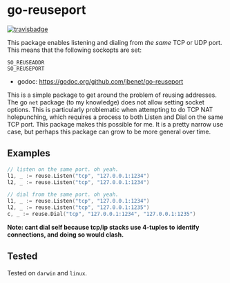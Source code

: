 # go-reuseport

[![travisbadge](https://travis-ci.org/jbenet/go-reuseport.svg)](https://travis-ci.org/jbenet/go-reuseport)

This package enables listening and dialing from _the same_ TCP or UDP port.
This means that the following sockopts are set:

```
SO_REUSEADDR
SO_REUSEPORT
```

- godoc: https://godoc.org/github.com/jbenet/go-reuseport

This is a simple package to get around the problem of reusing addresses.
The go `net` package (to my knowledge) does not allow setting socket options.
This is particularly problematic when attempting to do TCP NAT holepunching,
which requires a process to both Listen and Dial on the same TCP port.
This package makes this possible for me. It is a pretty narrow use case, but
perhaps this package can grow to be more general over time.

## Examples


```Go
// listen on the same port. oh yeah.
l1, _ := reuse.Listen("tcp", "127.0.0.1:1234")
l2, _ := reuse.Listen("tcp", "127.0.0.1:1234")
```

```Go
// dial from the same port. oh yeah.
l1, _ := reuse.Listen("tcp", "127.0.0.1:1234")
l2, _ := reuse.Listen("tcp", "127.0.0.1:1235")
c, _ := reuse.Dial("tcp", "127.0.0.1:1234", "127.0.0.1:1235")
```

**Note: cant dial self because tcp/ip stacks use 4-tuples to identify connections, and doing so would clash.**

## Tested

Tested on `darwin` and `linux`.
